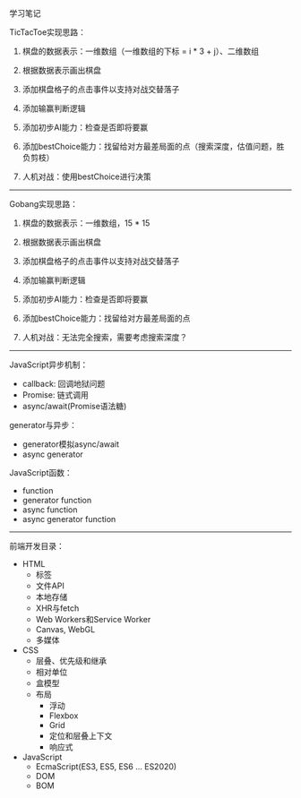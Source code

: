 学习笔记

TicTacToe实现思路：
1. 棋盘的数据表示：一维数组（一维数组的下标 = i * 3 + j）、二维数组
2. 根据数据表示画出棋盘
3. 添加棋盘格子的点击事件以支持对战交替落子
4. 添加输赢判断逻辑

5. 添加初步AI能力：检查是否即将要赢
6. 添加bestChoice能力：找留给对方最差局面的点（搜索深度，估值问题，胜负剪枝）
7. 人机对战：使用bestChoice进行决策
---
Gobang实现思路：
1. 棋盘的数据表示：一维数组，15 * 15
2. 根据数据表示画出棋盘
3. 添加棋盘格子的点击事件以支持对战交替落子
4. 添加输赢判断逻辑

5. 添加初步AI能力：检查是否即将要赢
6. 添加bestChoice能力：找留给对方最差局面的点
7. 人机对战：无法完全搜索，需要考虑搜索深度？
---
JavaScript异步机制：
- callback: 回调地狱问题
- Promise: 链式调用
- async/await(Promise语法糖)   

generator与异步：
* generator模拟async/await
* async generator

JavaScript函数：
- function
- generator function
- async function
- async generator function

---

前端开发目录：
- HTML
  - 标签
  - 文件API
  - 本地存储
  - XHR与fetch
  - Web Workers和Service Worker
  - Canvas, WebGL
  - 多媒体
- CSS
  - 层叠、优先级和继承
  - 相对单位
  - 盒模型
  - 布局
    - 浮动
    - Flexbox
    - Grid
    - 定位和层叠上下文
    - 响应式
- JavaScript
  - EcmaScript(ES3, ES5, ES6 ... ES2020)
  - DOM
  - BOM